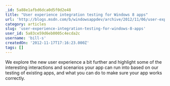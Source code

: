 ```yaml
---
_id: 5a88e1afbd6dca0d5f0d2e48
title: "User experience integration testing for Windows 8 apps"
url: 'http://blogs.msdn.com/b/windowsappdev/archive/2012/11/06/user-experience-integration-testing-for-windows-8-apps.aspx'
category: articles
slug: 'user-experience-integration-testing-for-windows-8-apps'
user_id: 5a83ce59d6eb0005c4ecda2c
username: 'bill-s'
createdOn: '2012-11-17T17:16:23.000Z'
tags: []
---
```


We explore the new user experience a bit further and highlight some of the interesting interactions and scenarios your app can run into based on our testing of existing apps, and what you can do to make sure your app works correctly.
